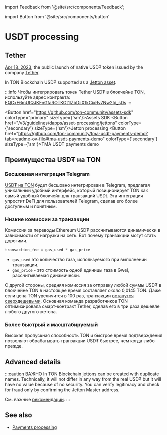 import Feedback from '@site/src/components/Feedback';

import Button from '@site/src/components/button'

# USDT processing

## Tether

[Apr 18, 2023](https://t.me/toncoin/824), the public launch of native USD₮ token issued by the company <a href="https://tether.to/en/" target="_blank">Tether</a>.

In TON Blockchain USD₮ supported as a [Jetton asset](/v3/guidelines/dapps/asset-processing/jettons).

:::info
Чтобы интегрировать токен Tether USD₮ в блокчейне TON, используйте адрес контракта: [EQCxE6mUtQJKFnGfaROTKOt1lZbDiiX1kCixRv7Nw2Id_sDs](https://tonviewer.com/EQCxE6mUtQJKFnGfaROTKOt1lZbDiiX1kCixRv7Nw2Id_sDs?section=jetton)
:::

<Button href="https://github.com/ton-community/assets-sdk" colorType="primary" sizeType={'sm'}>Assets SDK</Button>
<Button href="/v3/guidelines/dapps/asset-processing/jettons" colorType={'secondary'} sizeType={'sm'}>Jetton processing</Button>
<Button href="https://github.com/ton-community/tma-usdt-payments-demo?tab=readme-ov-file#tma-usdt-payments-demo" colorType={'secondary'} sizeType={'sm'}>TMA USDT payments demo</Button>

## Преимущества USD₮ на TON

### Бесшовная интеграция Telegram

[USD₮ на TON](https://ton.org/borderless) будет бесшовно интегрирован в Telegram, предлагая уникальный удобный интерфейс, который позиционирует TON как самый удобный блокчейн для транзакций USDt. Эта интеграция упростит DeFi для пользователей Telegram, сделав его более доступным и понятным.

### Низкие комиссии за транзакции

Комиссии за переводы Ethereum USD₮ рассчитываются динамически в зависимости от нагрузки на сеть. Вот почему транзакции могут стать дорогими.

 ```cpp
 transaction_fee = gas_used * gas_price
 ```

- `gas_used` это количество газа, используемого при выполнении транзакции.
- `gas_price` - это стоимость одной единицы газа в Gwei, рассчитываемая динамически.

С другой стороны, средняя комиссия за отправку любой суммы USD₮ в блокчейне TON в настоящее время составляет около 0,0145 TON. Даже если цена TON увеличится в 100 раз, транзакции [останутся сверхдешевыми](/v3/documentation/smart-contracts/transaction-fees/fees#average-transaction-cost). Основная команда разработчиков TON оптимизировала смарт-контракт Tether, сделав его в три раза дешевле любого другого жетона.

### Более быстрый и масштабируемый

Высокая пропускная способность TON и быстрое время подтверждения позволяют обрабатывать транзакции USD₮ быстрее, чем когда-либо прежде.

## Advanced details

:::caution ВАЖНО
In TON Blockchain jettons can be created with duplicate names. Technically, it will not differ in any way from the real USD₮ but it will have no value because of no security. You can verify legitimacy and check for fraud only by confirming the Jetton Master address.

См. важные [рекомендации](/v3/guidelines/dapps/asset-processing/jettons).
:::

## See also

- [Payments processing](/v3/guidelines/dapps/asset-processing/payments-processing)

<Feedback />

